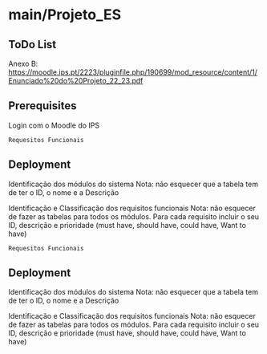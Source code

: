 # main/Projeto_ES

## ToDo List

Anexo B: https://moodle.ips.pt/2223/pluginfile.php/190699/mod_resource/content/1/Enunciado%20do%20Projeto_22_23.pdf

## Prerequisites

Login com o Moodle do IPS

```
Requesitos Funcionais
```

## Deployment

Identificação dos módulos do sistema
	Nota: não esquecer que a tabela tem de ter o ID, o nome e a Descrição

Identificação e Classificação dos requisitos funcionais
	Nota: não esquecer de fazer as tabelas para todos os módulos. Para cada
requisito incluir o seu ID, descrição e prioridade (must have, should have, could
have, Want to have)

```
Requesitos Funcionais
```

## Deployment

Identificação dos módulos do sistema
	Nota: não esquecer que a tabela tem de ter o ID, o nome e a Descrição

Identificação e Classificação dos requisitos funcionais
	Nota: não esquecer de fazer as tabelas para todos os módulos. Para cada
requisito incluir o seu ID, descrição e prioridade (must have, should have, could
have, Want to have)
